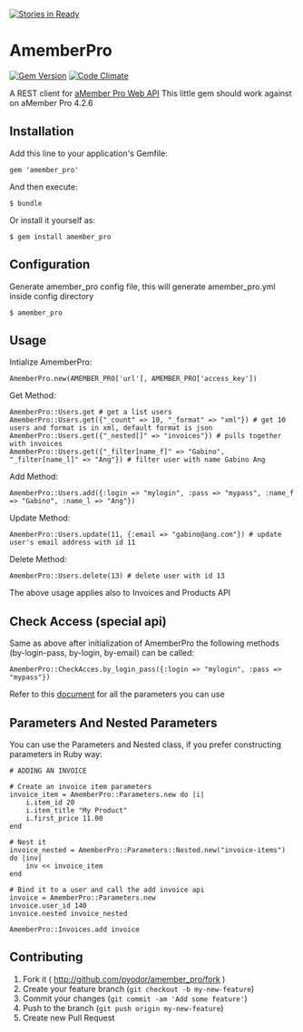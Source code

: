 [![Stories in Ready](https://badge.waffle.io/pyodor/amember_pro.png?label=ready&title=Ready)](https://waffle.io/pyodor/amember_pro)
# AmemberPro

[![Gem Version](https://badge.fury.io/rb/amember_pro.png)](http://badge.fury.io/rb/amember_pro)
[![Code Climate](https://codeclimate.com/github/pyodor/amember_pro/badges/gpa.svg)](https://codeclimate.com/github/pyodor/amember_pro)

A REST client for [aMember Pro Web API](http://www.amember.com/docs/REST)
This little gem should work against on aMember Pro 4.2.6

## Installation

Add this line to your application's Gemfile:

    gem 'amember_pro'

And then execute:

    $ bundle

Or install it yourself as:

    $ gem install amember_pro

## Configuration

Generate amember_pro config file, this will generate amember_pro.yml inside
config directory

    $ amember_pro

## Usage

Intialize AmemberPro:

    AmemberPro.new(AMEMBER_PRO['url'], AMEMBER_PRO['access_key'])

Get Method:
    
    AmemberPro::Users.get # get a list users
    AmemberPro::Users.get({"_count" => 10, "_format" => "xml"}) # get 10 users and format is in xml, default format is json
    AmemberPro::Users.get({"_nested[]" => "invoices"}) # pulls together with invoices
    AmemberPro::Users.get({"_filter[name_f]" => "Gabino", "_filter[name_l]" => "Ang"}) # filter user with name Gabino Ang
    
Add Method:

    AmemberPro::Users.add({:login => "mylogin", :pass => "mypass", :name_f => "Gabino", :name_l => "Ang"})

Update Method:

    AmemberPro::Users.update(11, {:email => "gabino@ang.com"}) # update user's email address with id 11 

Delete Method:
    
    AmemberPro::Users.delete(13) # delete user with id 13

The above usage applies also to Invoices and Products API

## Check Access (special api)

Same as above after initialization of AmemberPro the following 
methods (by-login-pass, by-login, by-email) can be called:

    AmemberPro::CheckAcces.by_login_pass({:login => "mylogin", :pass => "mypass"})

Refer to this [document](http://www.amember.com/docs/REST) for all the parameters you can use

## Parameters And Nested Parameters

You can use the Parameters and Nested class, if you prefer constructing
parameters in Ruby way:

    # ADDING AN INVOICE
    
    # Create an invoice item parameters
    invoice_item = AmemberPro::Parameters.new do |i|
        i.item_id 20
        i.item_title "My Product"
        i.first_price 11.00
    end

    # Nest it
    invoice_nested = AmemberPro::Parameters::Nested.new("invoice-items") do |inv|
        inv << invoice_item
    end

    # Bind it to a user and call the add invoice api
    invoice = AmemberPro::Parameters.new
    invoice.user_id 140
    invoice.nested invoice_nested 

    AmemberPro::Invoices.add invoice

## Contributing

1. Fork it ( http://github.com/pyodor/amember_pro/fork )
2. Create your feature branch (`git checkout -b my-new-feature`)
3. Commit your changes (`git commit -am 'Add some feature'`)
4. Push to the branch (`git push origin my-new-feature`)
5. Create new Pull Request
